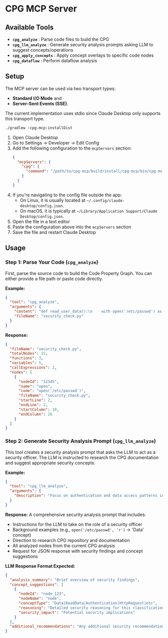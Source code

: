 # CPG MCP Server

## Available Tools

- **`cpg_analyze`** : Parse code files to build the CPG
- **`cpg_llm_analyze`** : Generate security analysis prompts asking LLM to suggest concepts/operations
- **`cpg_apply_concepts`** : Apply concept overlays to specific code nodes
- **`cpg_dataflow`** : Perform dataflow analysis

## Setup

The MCP server can be used via two transport types:

- **Standard I/O Mode** and
- **Server-Sent Events (SSE)**.

The current implementation uses stdio since Claude Desktop only supports this transport type.

```bash
./gradlew :cpg-mcp:installDist
```

1. Open Claude Desktop
2. Go to Settings -> Developer -> Edit Config
3. Add the following configuration to the `mcpServers` section:
    ```json
    {
      "mcpServers": {
        "cpg": {
          "command": "/path/to/cpg-mcp/build/install/cpg-mcp/bin/cpg-mcp"
        }
      }
    }
    ```
4. If you're navigating to the config file outside the app:
    - On Linux, it is usually located at `~/.config/claude-desktop/config.json`.
    - On macOS, it is typically at `~/Library/Application Support/Claude Desktop/config.json`.
5. Open the file in a text editor
6. Paste the configuration above into the `mcpServers` section
7. Save the file and restart Claude Desktop

## Usage

### Step 1: Parse Your Code (`cpg_analyze`)

First, parse the source code to build the Code Property Graph.
You can either provide a file path or paste code directly.

**Example:**

```json
{
  "tool": "cpg_analyze",
  "arguments": {
    "content": "def read_user_data():\n    with open('/etc/passwd') as f:\n        return f.read()",
    "fileName": "security_check.py"
  }
}
```

**Response:**

```json
{
  "fileName": "security_check.py",
  "totalNodes": 15,
  "functions": 3,
  "variables": 5,
  "callExpressions": 2,
  "nodes": [
    {
      "nodeId": "12345",
      "name": "open",
      "code": "open('/etc/passwd')",
      "fileName": "security_check.py",
      "startLine": 2,
      "endLine": 2,
      "startColumn": 10,
      "endColumn": 26
    }
  ]
}
```

### Step 2: Generate Security Analysis Prompt (`cpg_llm_analyze`)

This tool creates a security analysis prompt that asks the LLM to act as a security officer.
The LLM is instructed to research the CPG documentation and suggest appropriate security concepts.

**Example:**

```json
{
  "tool": "cpg_llm_analyze",
  "arguments": {
    "description": "Focus on authentication and data access patterns in this Python web application"
  }
}
```

**Response:** A comprehensive security analysis prompt that includes:

- Instructions for the LLM to take on the role of a security officer
- Background examples (e.g., `open('/etc/passwd', 'r')` → 'Data' concept)
- Direction to research CPG repository and documentation
- All analyzed nodes from the current CPG analysis
- Request for JSON response with security findings and concept suggestions

**LLM Response Format Expected:**
```json
{
  "analysis_summary": "Brief overview of security findings",
  "concept_suggestions": [
    {
      "nodeId": "node_123",
      "nodeName": "node",
      "conceptType": "Data|ReadData|Authentication|HttpRequest|etc",
      "reasoning": "Detailed security reasoning for this classification",
      "security_impact": "Potential security implications"
    }
  ],
  "additional_recommendations": "Any additional security recommendations"
}
```